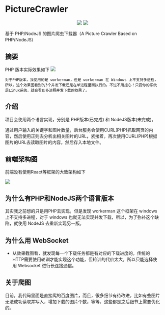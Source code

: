 # PictureCrawler

<p align="center">
<img src="https://img.shields.io/badge/language-PHP/NodeJS-red.svg">
<img src="https://img.shields.io/badge/license-MIT-black.svg">
</p>


基于 PHP/NodeJS 的图片爬虫下载器（A Picture Crawler Based on PHP/NodeJS）

## 摘要

PHP 版本实际效果如下
<img src="https://github.com/Lvsi-China/PictureCrawler/raw/master/extra/images/logo.gif">

```
对于PHP版本，我使用的是 workerman，但是 workerman 在 Windows 上不支持多进程，所以，这个效果图看到的3个并发下载还是在单进程里面执行的。不过不用担心！只要你的系统是Linux系统，就会看到多进程并发下载的效果了。
```
## 介绍

项目会使用两个语言实现，分别是 PHP版本(已完成) 和 NodeJS版本(未完成)。

通过用户输入的关键字和图片数量，后台服务会使用CURL(PHP)抓取网页的内容，然后使用正则去分析出相关图片的URL，紧接着，再次使用CURL(PHP)根据图片的URL去读取图片的内容，然后存入本地文件。

## 前端架构图

前端没有使用React等框架的大致架构如下

<img src="https://github.com/Lvsi-China/PictureCrawler/raw/master/extra/images/FrontEndArchitecture.png">

## 为什么有PHP和NodeJS两个语言版本

其实我之前想的只是用PHP去实现，但是发现 workerman 这个框架在 windows 上不支持多进程，对于 windows 也就无法实现并发下载，所以，为了弥补这个缺陷，就使用 NodeJS 去重新实现另一版。

## 为什么用 WebSocket

- 从效果截图看，就发现每一个下载任务都是有对应的下载进度的，传统的HTTP需要使用轮训才能实现这个功能，但轮训的代价太大，所以只能选择使用 Websocket 进行长连接通信。

## 关于爬图

目前，我代码里面是直接爬的百度图片，而且，很多细节有待改进，比如有些图片无法成功读取并写入，增加下载的图片个数，等等，这些都是之后细节上需要优化的。